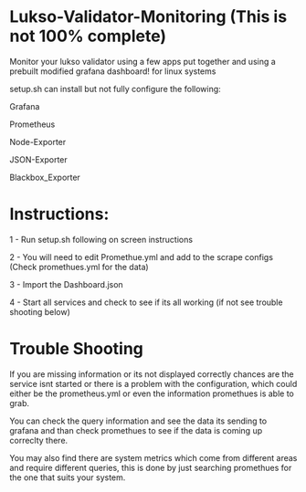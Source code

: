 # Lukso-Validator-Monitoring (This is not 100% complete)


Monitor your lukso validator using a few apps put together and using a prebuilt modified grafana dashboard!
for linux systems

setup.sh can install but not fully configure the following:

Grafana

Prometheus

Node-Exporter

JSON-Exporter

Blackbox_Exporter

# Instructions:

1 - Run setup.sh following on screen instructions

2 - You will need to edit Promethue.yml and add to the scrape configs (Check promethues.yml for the data)

3 - Import the Dashboard.json

4 - Start all services and check to see if its all working (if not see trouble shooting below)


# Trouble Shooting
If you are missing information or its not displayed correctly chances are the service isnt started or
there is a problem with the configuration, which could either be the prometheus.yml or even the information
promethues is able to grab.

You can check the query information and see the data its sending to grafana and than check promethues to 
see if the data is coming up correclty there.

You may also find there are system metrics which come from different areas and require different queries,
this is done by just searching promethues for the one that suits your system.
